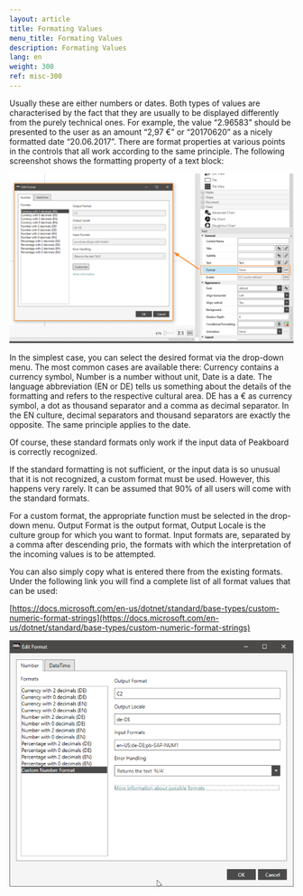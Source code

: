 ```yaml
---
layout: article
title: Formating Values
menu_title: Formating Values
description: Formating Values
lang: en
weight: 300
ref: misc-300
---
```


Usually these are either numbers or dates. Both types of values are characterised by the fact that they are usually to be displayed differently from the purely technical ones. For example, the value “2.96583” should be presented to the user as an amount “2,97 €” or “20170620” as a nicely formatted date “20.06.2017”. There are format properties at various points in the controls that all work according to the same principle. The following screenshot shows the formatting property of a text block:

![image_1](/assets/images/misc/Values/Format01.png)

In the simplest case, you can select the desired format via the drop-down menu. The most common cases are available there: Currency contains a currency symbol, Number is a number without unit, Date is a date. The language abbreviation (EN or DE) tells us something about the details of the formatting and refers to the respective cultural area. DE has a € as currency symbol, a dot as thousand separator and a comma as decimal separator. In the EN culture, decimal separators and thousand separators are exactly the opposite. The same principle applies to the date.

Of course, these standard formats only work if the input data of Peakboard is correctly recognized.

If the standard formatting is not sufficient, or the input data is so unusual that it is not recognized, a custom format must be used. However, this happens very rarely. It can be assumed that 90% of all users will come with the standard formats.

For a custom format, the appropriate function must be selected in the drop-down menu. Output Format is the output format, Output Locale is the culture group for which you want to format. Input formats are, separated by a comma after descending prio, the formats with which the interpretation of the incoming values is to be attempted.

You can also simply copy what is entered there from the existing formats. Under the following link you will find a complete list of all format values that can be used:

[https://docs.microsoft.com/en-us/dotnet/standard/base-types/custom-numeric-format-strings](https://docs.microsoft.com/en-us/dotnet/standard/base-types/custom-numeric-format-strings)

![image_1](/assets/images/misc/Values/Format02.png)
